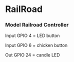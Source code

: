 # RailRoad
### Model Railroad Controller

Input GPIO 4 = LED button

Input GPIO 6 = chicken button

Out GPIO 24 = candle LED

